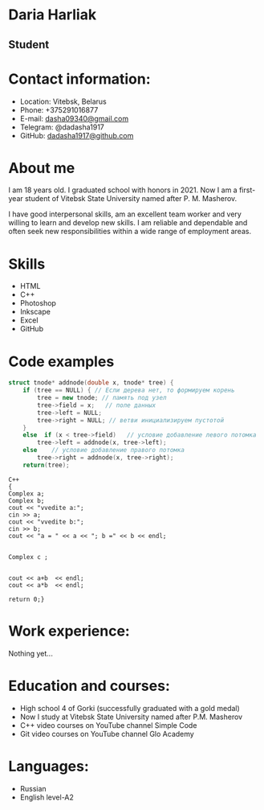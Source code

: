 # Daria Harliak
## Student
# 
# Contact information:
* Location: Vitebsk, Belarus
* Phone: +375291016877
* E-mail: dasha09340@gmail.com
* Telegram: @dadasha1917
* GitHub: dadasha1917@github.com
# About me
I am 18 years old. I graduated school with honors in 2021. Now I am a first-year student of Vitebsk State University named after P. M. Masherov.

I have good interpersonal skills, am an excellent team worker and very willing to learn and develop new skills.
I am reliable and dependable and often seek new responsibilities within a wide range of employment areas.
# Skills
* HTML
* C++
* Photoshop
* Inkscape
* Excel
* GitHub
# Code examples
```C++
struct tnode* addnode(double x, tnode* tree) {
    if (tree == NULL) { // Если дерева нет, то формируем корень
        tree = new tnode; // память под узел
        tree->field = x;   // поле данных
        tree->left = NULL;
        tree->right = NULL; // ветви инициализируем пустотой
    }
    else  if (x < tree->field)   // условие добавление левого потомка
        tree->left = addnode(x, tree->left);
    else    // условие добавление правого потомка
        tree->right = addnode(x, tree->right);
    return(tree); 
 ```    
    
    C++
    {
    Complex a;
    Complex b;
    cout << "vvedite a:";
    cin >> a;
    cout << "vvedite b:";
    cin >> b;
    cout << "a = " << a << "; b =" << b << endl;


    Complex c ;
  

    cout << a+b  << endl;
    cout << a*b  << endl;

    return 0;}
#  Work experience:
Nothing yet...
# Education and courses:
* High school 4 of Gorki (successfully graduated with a gold medal)
* Now  I study at Vitebsk State University named after P.M. Masherov
* C++ video courses on YouTube channel Simple Code
* Git video courses on YouTube channel Glo Academy
# Languages:
* Russian
* English level-A2
